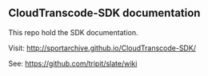 ## CloudTranscode-SDK documentation

This repo hold the SDK documentation.

Visit: http://sportarchive.github.io/CloudTranscode-SDK/

See: https://github.com/tripit/slate/wiki
